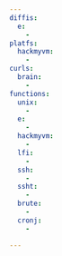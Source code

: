 ```yaml
---
diffis:
  e:
    -
platfs:
  hackmyvm:
    -
curls:
  brain:
    -
functions:
  unix:
    -
  e:
    -
  hackmyvm:
    -
  lfi:
    -
  ssh:
    -
  ssht:
    -
  brute:
    -
  cronj:
    -

---
```

